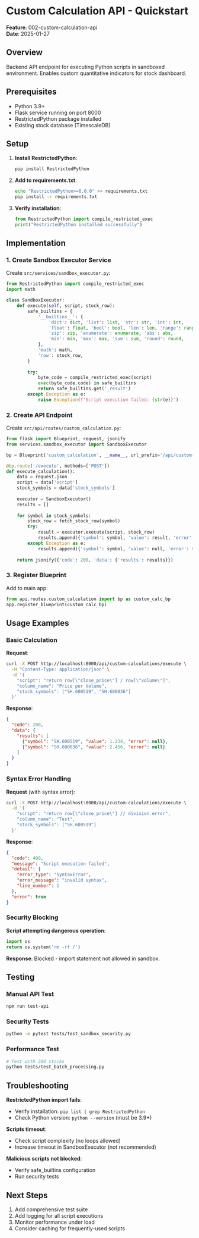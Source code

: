 # Custom Calculation API - Quickstart

**Feature**: 002-custom-calculation-api  
**Date**: 2025-01-27

## Overview

Backend API endpoint for executing Python scripts in sandboxed environment. Enables custom quantitative indicators for stock dashboard.

## Prerequisites

- Python 3.9+
- Flask service running on port 8000
- RestrictedPython package installed
- Existing stock database (TimescaleDB)

## Setup

1. **Install RestrictedPython**:
   ```bash
   pip install RestrictedPython
   ```

2. **Add to requirements.txt**:
   ```bash
   echo "RestrictedPython>=6.0.0" >> requirements.txt
   pip install -r requirements.txt
   ```

3. **Verify installation**:
   ```python
   from RestrictedPython import compile_restricted_exec
   print("RestrictedPython installed successfully")
   ```

## Implementation

### 1. Create Sandbox Executor Service

Create `src/services/sandbox_executor.py`:

```python
from RestrictedPython import compile_restricted_exec
import math

class SandboxExecutor:
    def execute(self, script, stock_row):
        safe_builtins = {
            '__builtins__': {
                'dict': dict, 'list': list, 'str': str, 'int': int,
                'float': float, 'bool': bool, 'len': len, 'range': range,
                'zip': zip, 'enumerate': enumerate, 'abs': abs,
                'min': min, 'max': max, 'sum': sum, 'round': round,
            },
            'math': math,
            'row': stock_row,
        }
        
        try:
            byte_code = compile_restricted_exec(script)
            exec(byte_code.code) in safe_builtins
            return safe_builtins.get('_result')
        except Exception as e:
            raise Exception(f"Script execution failed: {str(e)}")
```

### 2. Create API Endpoint

Create `src/api/routes/custom_calculation.py`:

```python
from flask import Blueprint, request, jsonify
from services.sandbox_executor import SandboxExecutor

bp = Blueprint('custom_calculation', __name__, url_prefix='/api/custom-calculations')

@bp.route('/execute', methods=['POST'])
def execute_calculation():
    data = request.json
    script = data['script']
    stock_symbols = data['stock_symbols']
    
    executor = SandboxExecutor()
    results = []
    
    for symbol in stock_symbols:
        stock_row = fetch_stock_row(symbol)
        try:
            result = executor.execute(script, stock_row)
            results.append({'symbol': symbol, 'value': result, 'error': null})
        except Exception as e:
            results.append({'symbol': symbol, 'value': null, 'error': str(e)})
    
    return jsonify({'code': 200, 'data': {'results': results}})
```

### 3. Register Blueprint

Add to main app:
```python
from api.routes.custom_calculation import bp as custom_calc_bp
app.register_blueprint(custom_calc_bp)
```

## Usage Examples

### Basic Calculation

**Request**:
```bash
curl -X POST http://localhost:8000/api/custom-calculations/execute \
  -H "Content-Type: application/json" \
  -d '{
    "script": "return row[\"close_price\"] / row[\"volume\"]",
    "column_name": "Price per Volume",
    "stock_symbols": ["SH.600519", "SH.600036"]
  }'
```

**Response**:
```json
{
  "code": 200,
  "data": {
    "results": [
      {"symbol": "SH.600519", "value": 1.234, "error": null},
      {"symbol": "SH.600036", "value": 2.456, "error": null}
    ]
  }
}
```

### Syntax Error Handling

**Request** (with syntax error):
```bash
curl -X POST http://localhost:8000/api/custom-calculations/execute \
  -d '{
    "script": "return row[\"close_price\"] // division error",
    "column_name": "Test",
    "stock_symbols": ["SH.600519"]
  }'
```

**Response**:
```json
{
  "code": 400,
  "message": "Script execution failed",
  "detail": {
    "error_type": "SyntaxError",
    "error_message": "invalid syntax",
    "line_number": 1
  },
  "error": true
}
```

### Security Blocking

**Script attempting dangerous operation**:
```python
import os
return os.system('rm -rf /')
```

**Response**: Blocked - import statement not allowed in sandbox.

## Testing

### Manual API Test
```bash
npm run test-api
```

### Security Tests
```bash
python -m pytest tests/test_sandbox_security.py
```

### Performance Test
```bash
# Test with 200 stocks
python tests/test_batch_processing.py
```

## Troubleshooting

**RestrictedPython import fails**:
- Verify installation: `pip list | grep RestrictedPython`
- Check Python version: `python --version` (must be 3.9+)

**Scripts timeout**:
- Check script complexity (no loops allowed)
- Increase timeout in SandboxExecutor (not recommended)

**Malicious scripts not blocked**:
- Verify safe_builtins configuration
- Run security tests

## Next Steps

1. Add comprehensive test suite
2. Add logging for all script executions
3. Monitor performance under load
4. Consider caching for frequently-used scripts

